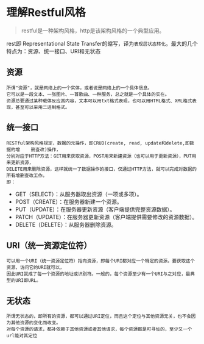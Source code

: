 # 理解Restful风格

> restful是一种架构风格，http是该架构风格的一个典型应用。
	
rest即 Representational State Transfer的缩写，译为`表现层状态转化`。最大的几个特点为：资源、统一接口、URI和无状态

## 资源

    所谓"资源"，就是网络上的一个实体，或者说是网络上的一个具体信息。
    它可以是一段文本、一张图片、一首歌曲、一种服务，总之就是一个具体的实在。
    资源总要通过某种载体反应其内容，文本可以用txt格式表现，也可以用HTML格式、XML格式表现，甚至可以采用二进制格式。
	
## 统一接口

    RESTful架构风格规定，数据的元操作，即CRUD(create, read, update和delete,即数据的增	删查改)操作，
    分别对应于HTTP方法：GET用来获取资源，POST用来新建资源（也可以用于更新资源），PUT用来更新资源，
    DELETE用来删除资源，这样就统一了数据操作的接口，仅通过HTTP方法，就可以完成对数据的所有增删查改工作。
    即：
* GET（SELECT）：从服务器取出资源（一项或多项）。
* POST（CREATE）：在服务器新建一个资源。
* PUT（UPDATE）：在服务器更新资源（客户端提供完整资源数据）。
* PATCH（UPDATE）：在服务器更新资源（客户端提供需要修改的资源数据）。
* DELETE（DELETE）：从服务器删除资源。

## URI（统一资源定位符）

    可以用一个URI（统一资源定位符）指向资源，即每个URI都对应一个特定的资源。要获取这个资源，访问它的URI就可以，
    因此URI就成了每一个资源的地址或识别符。一般的，每个资源至少有一个URI与之对应，最典型的URI即URL。
	
## 无状态

	所谓无状态的，即所有的资源，都可以通过URI定位，而且这个定位与其他资源无关，也不会因为其他资源的变化而改变。
	对每个资源的请求，都补依赖于其他资源或者其他请求，每个资源都是可寻址的，至少又一个url能对其定位
